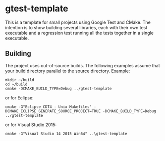 # gtest-template
This is a template for small projects using Google Test and CMake. The
intention is to show building several libraries, each with their own test
executable and a regression test running all the tests together in a single
executable.

## Building
The project uses out-of-source builds. The following examples assume that your
build directory parallel to the source directory. Example:

```
mkdir ~/build
cd ~/build
cmake -DCMAKE_BUILD_TYPE=Debug ../gtest-template
```

or for Eclipse:

```
cmake -G"Eclipse CDT4 - Unix Makefiles" -DCMAKE_ECLIPSE_GENERATE_SOURCE_PROJECT=TRUE -DCMAKE_BUILD_TYPE=Debug ../gtest-template
```

or for Visual Studio 2015:

```
cmake -G"Visual Studio 14 2015 Win64" ..\gtest-template
```
